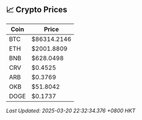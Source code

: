 ## 📈 Crypto Prices

| Coin | Price |
| ---- | ----- |
| BTC | $86314.2146 |
| ETH | $2001.8809 |
| BNB | $628.0498 |
| CRV | $0.4525 |
| ARB | $0.3769 |
| OKB | $51.8042 |
| DOGE | $0.1737 |

_Last Updated: 2025-03-20 22:32:34.376 +0800 HKT_